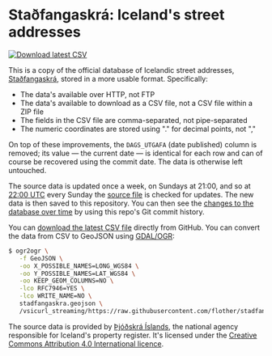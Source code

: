# Staðfangaskrá: Iceland's street addresses

[![Download latest CSV](https://img.shields.io/badge/CSV-Download-brightgreen.svg)](https://raw.githubusercontent.com/flother/stadfangaskra/master/stadfangaskra.csv)

This is a copy of the official database of Icelandic street addresses, [Staðfangaskrá](https://opingogn.is/dataset/stadfangaskra), stored in a more usable format. Specifically:

- The data's available over HTTP, not FTP
- The data's available to download as a CSV file, not a CSV file within a ZIP file
- The fields in the CSV file are comma-separated, not pipe-separated
- The numeric coordinates are stored using "." for decimal points, not ","

On top of these improvements, the `DAGS_UTGAFA` (date published) column is removed; its value — the current date — is identical for each row and can of course be recovered using the commit date. The data is otherwise left untouched.

The source data is updated once a week, on Sundays at 21:00, and so at [22:00 UTC](https://time.is/2200_UTC) every Sunday the [source file](ftp://ftp.skra.is/skra/STADFANG.dsv.zip) is checked for updates. The new data is then saved to this repository. You can then see the [changes to the database over time](https://github.com/flother/stadfangaskra/commits/master/stadfangaskra.csv) by using this repo's Git commit history.

You can [download the latest CSV file](https://raw.githubusercontent.com/flother/stadfangaskra/master/stadfangaskra.csv) directly from GitHub. You can convert the data from CSV to GeoJSON using [GDAL/OGR](https://www.gdal.org/):

```sh
$ ogr2ogr \
   -f GeoJSON \
   -oo X_POSSIBLE_NAMES=LONG_WGS84 \
   -oo Y_POSSIBLE_NAMES=LAT_WGS84 \
   -oo KEEP_GEOM_COLUMNS=NO \
   -lco RFC7946=YES \
   -lco WRITE_NAME=NO \
   stadfangaskra.geojson \
   /vsicurl_streaming/https://raw.githubusercontent.com/flother/stadfangaskra/master/stadfangaskra.csv
```

The source data is provided by [Þjóðskrá Íslands](https://www.skra.is/), the national agency responsible for Iceland's property register. It's licensed under the [Creative Commons Attribution 4.0 International licence](https://creativecommons.org/licenses/by/4.0/).
